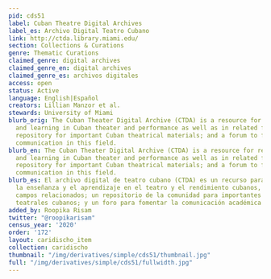 ```yaml
---
pid: cds51
label: Cuban Theatre Digital Archives
label_es: Archivo Digital Teatro Cubano
link: http://ctda.library.miami.edu/
section: Collections & Curations
genre: Thematic Curations
claimed_genre: digital archives
claimed_genre_en: digital archives
claimed_genre_es: archivos digitales
access: open
status: Active
language: English|Español
creators: Lillian Manzor et al.
stewards: University of Miami
blurb_orig: The Cuban Theater Digital Archive (CTDA) is a resource for research, teaching
  and learning in Cuban theater and performance as well as in related fields; a community
  repository for important Cuban theatrical materials; and a forum to foster scholarly
  communication in this field.
blurb_en: The Cuban Theater Digital Archive (CTDA) is a resource for research, teaching
  and learning in Cuban theater and performance as well as in related fields; a community
  repository for important Cuban theatrical materials; and a forum to foster scholarly
  communication in this field.
blurb_es: El archivo digital de teatro cubano (CTDA) es un recurso para la investigación,
  la enseñanza y el aprendizaje en el teatro y el rendimiento cubanos, así como en
  campos relacionados; un repositorio de la comunidad para importantes materiales
  teatrales cubanos; y un foro para fomentar la comunicación académica en este campo.
added_by: Roopika Risam
twitter: "@roopikarisam"
census_year: '2020'
order: '172'
layout: caridischo_item
collection: caridischo
thumbnail: "/img/derivatives/simple/cds51/thumbnail.jpg"
full: "/img/derivatives/simple/cds51/fullwidth.jpg"
---
```

